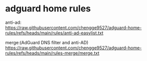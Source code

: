 # adguard home rules

  anti-ad:  
  https://raw.githubusercontent.com/chengge9527/adguard-home-rules/refs/heads/main/rules/anti-ad-easylist.txt  

  merge:(AdGuard DNS filter and anti-AD)  
  https://raw.githubusercontent.com/chengge9527/adguard-home-rules/refs/heads/main/rules-merge/merge.txt
